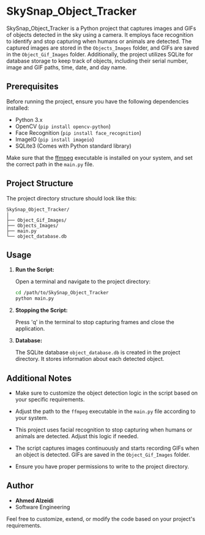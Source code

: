 # SkySnap_Object_Tracker

SkySnap_Object_Tracker is a Python project that captures images and GIFs of objects detected in the sky using a camera. It employs face recognition to identify and stop capturing when humans or animals are detected. The captured images are stored in the `Objects_Images` folder, and GIFs are saved in the `Object_Gif_Images` folder. Additionally, the project utilizes SQLite for database storage to keep track of objects, including their serial number, image and GIF paths, time, date, and day name.

## Prerequisites

Before running the project, ensure you have the following dependencies installed:

- Python 3.x
- OpenCV (`pip install opencv-python`)
- Face Recognition (`pip install face_recognition`)
- ImageIO (`pip install imageio`)
- SQLite3 (Comes with Python standard library)

Make sure that the [ffmpeg](https://ffmpeg.org/download.html) executable is installed on your system, and set the correct path in the `main.py` file.

## Project Structure

The project directory structure should look like this:

```
SkySnap_Object_Tracker/
│
├── Object_Gif_Images/
├── Objects_Images/
├── main.py
└── object_database.db
```

## Usage

1. **Run the Script:**

   Open a terminal and navigate to the project directory:

   ```bash
   cd /path/to/SkySnap_Object_Tracker
   python main.py
   ```

2. **Stopping the Script:**

   Press 'q' in the terminal to stop capturing frames and close the application.

3. **Database:**

   The SQLite database `object_database.db` is created in the project directory. It stores information about each detected object.

## Additional Notes

- Make sure to customize the object detection logic in the script based on your specific requirements.

- Adjust the path to the `ffmpeg` executable in the `main.py` file according to your system.

- This project uses facial recognition to stop capturing when humans or animals are detected. Adjust this logic if needed.

- The script captures images continuously and starts recording GIFs when an object is detected. GIFs are saved in the `Object_Gif_Images` folder.

- Ensure you have proper permissions to write to the project directory.

## Author

- **Ahmed Alzeidi**
- Software Engineering

Feel free to customize, extend, or modify the code based on your project's requirements.
